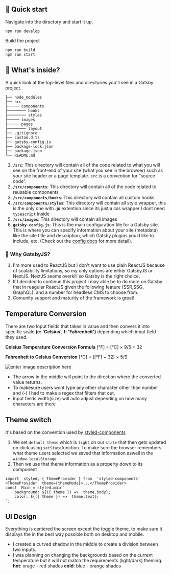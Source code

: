 ## 🚀 Quick start

Navigate into the directory and start it up.

```shell
npm run develop
```

Build the project
```shell
npm run build
npm run start
```

## 🧐 What's inside?

A quick look at the top-level files and directories you'll see in a Gatsby project.
    
    ├── node_modules
    ├── src
    ├───── components
    ├──────── hooks
    ├──────── styles
    ├───── images
    ├───── pages
    ├──────── layout
    ├── .gitignore
    ├── custom.d.ts
    ├── gatsby-config.js
    ├── package-lock.json
    ├── package.json
    └── README.md
1.  **`/src`**: This directory will contain all of the code related to what you will see on the front-end of your site (what you see in the browser) such as your site header or a page template. `src` is a convention for “source code”.
2. **`/src/components`**: This directory will contain all of the code related to reusable components
3. **`/src/components/hooks`**: This directory will contain all custom hooks
4. **`/src/components/styles`**: This directory will contain all style wrapper, this is the only one with  **.js** extention since its just a css wrapper I dont need `typescript` inside
5. **`/src/images`**: This directory will contain all images
6.  **`gatsby-config.js`**: This is the main configuration file for a Gatsby site. This is where you can specify information about your site (metadata) like the site title and description, which Gatsby plugins you’d like to include, etc. (Check out the [config docs](https://www.gatsbyjs.org/docs/gatsby-config/) for more detail).

### 🧐 Why GatsbyJS?
1. I'm more used to ReactJS but I don't want to use plain ReactJS because of scalability limitations, so my only options are either GatsbyJS or NextJS. NextJS seems overkill so Gatsby is the right choice.
2. If I decided to continue this project I may able be to do more on Gatsby that in reagular ReactJS given the following feature (SSR,SSG, GraphQL). and a number for headless CMS to choose from.
3. Comunity support and maturity of the framework is great!

##  Temperature Conversion
There are two Input fields that takes in value and then convers it into specific scale 
**(c:  'Celsius', f:  'Fahrenheit')** depending which input field they used.

**Celsius Temperature Conversion Formula**
[°F] = [°C] × 9/5 + 32

**Fahrenheit to Celsius Conversion**
[°C] = ([°F] − 32) × 5/9

![enter image description here](https://lh4.googleusercontent.com/oi8EC6f14Jv3BBKcmSMurHcG4hlfSywu5LvFf1gv8X-DT68aoyFk14jY_0_QDyx1P6e03zNapsEfukLhKgAz=w1920-h937-rw)



 - The arrow in the middle will point to the direction where the converted value returns. 
 - To makesure users wont type any other character other than number and (-) I had to make a regex that filters that out.
 - Input fields width(size) will auto adjust depending on how many characters are there


##  Theme switch

It's based on the convention used by [styled-components](https://styled-components.com/docs/advanced) 

 1. We set `default theme` which is `light` on our `state` that then gets updated on click using `setState`function. To make sure the browser remembers what theme users selected we saved that information aswell in the `window.localStorage`
 2. Then we use that theme information as a property down to its component
```shell
import  styled, { ThemeProvider } from  'styled-components'
<ThemeProvider  theme={themeMode}>...</ThemeProvider>
const  Main = styled.main`
	background: ${({ theme }) =>  theme.body};
	color: ${({ theme }) =>  theme.text};
`;
```

## UI Design
Everything is centered the screen except the toggle theme, to make sure it displays the in the best way possible both on desktop and mobile.

 - I created a curved shadow in the middle to create a division between two inputs.
 - I was planning on changing the backgrounds based on the current temperature but it will not match the requirements (light/dark) theming.
**hot**: orage - red shades
**cold**: blue - orange shades


